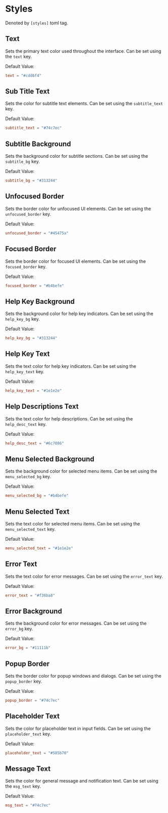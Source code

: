 # Styles 
Denoted by `[styles]` toml tag.

## Text
Sets the primary text color used throughout the interface. Can be set using the `text` key.

Default Value:
``` toml
text = "#cdd6f4"
```

## Sub Title Text
Sets the color for subtitle text elements. Can be set using the `subtitle_text` key.

Default Value:
``` toml
subtitle_text = "#74c7ec"
```

## Subtitle Background
Sets the background color for subtitle sections. Can be set using the `subtitle_bg` key.

Default Value:
``` toml
subtitle_bg = "#313244"
```

## Unfocused Border
Sets the border color for unfocused UI elements. Can be set using the `unfocused_border` key.

Default Value:
``` toml
unfocused_border = "#45475a"
```

## Focused Border
Sets the border color for focused UI elements. Can be set using the `focused_border` key.

Default Value:
``` toml
focused_border = "#b4befe"
```

## Help Key Background
Sets the background color for help key indicators. Can be set using the `help_key_bg` key.

Default Value:
``` toml
help_key_bg = "#313244"
```

## Help Key Text
Sets the text color for help key indicators. Can be set using the `help_key_text` key.

Default Value:
``` toml
help_key_text = "#1e1e2e"
```

## Help Descriptions Text
Sets the text color for help descriptions. Can be set using the `help_desc_text` key.

Default Value:
``` toml
help_desc_text = "#6c7086"
```

## Menu Selected Background
Sets the background color for selected menu items. Can be set using the `menu_selected_bg` key.

Default Value:
``` toml
menu_selected_bg = "#b4befe"
```

## Menu Selected Text
Sets the text color for selected menu items. Can be set using the `menu_selected_text` key.

Default Value:
``` toml
menu_selected_text = "#1e1e2e"
```

## Error Text
Sets the text color for error messages. Can be set using the `error_text` key.

Default Value:
``` toml
error_text = "#f38ba8"
```

## Error Background
Sets the background color for error messages. Can be set using the `error_bg` key.

Default Value:
``` toml
error_bg = "#11111b"
```

## Popup Border
Sets the border color for popup windows and dialogs. Can be set using the `popup_border` key.

Default Value:
``` toml
popup_border = "#74c7ec"
```

## Placeholder Text
Sets the color for placeholder text in input fields. Can be set using the `placeholder_text` key.

Default Value:
``` toml
placeholder_text = "#585b70"
```

## Message Text
Sets the color for general message and notification text. Can be set using the `msg_text` key.

Default Value:
``` toml
msg_text = "#74c7ec"
```

